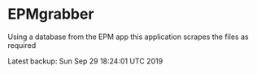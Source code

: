 # EPMgrabber
Using a database from the EPM app this application scrapes the files as required


Latest backup: Sun Sep 29 18:24:01 UTC 2019
